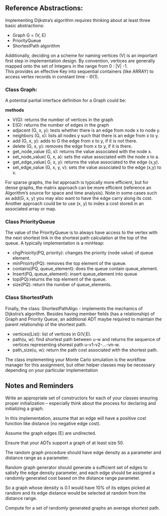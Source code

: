 ## Reference Abstractions:  

Implementing Dijkstra’s algorithm requires thinking about at least three basic abstractions: 
- Graph G = (V, E)
- PriorityQueue
- ShortestPath algorithm

Additionally, deciding on a scheme for naming vertices (V) is an important first step in implementation design.
By convention, vertices are generally mapped onto the set of Integers in the range from 0 : |V| -1.  
This provides an effective Key into sequential containers (like ARRAY) to access vertex records in constant time - Θ(1). 



### Class Graph:

A potential partial interface definition for a Graph could be:

**methods**
- V(G): returns the number of vertices in the graph
- E(G): returns the number of edges in the graph
- adjacent (G, x, y): tests whether there is an edge from node x to node y.
- neighbors (G, x): lists all nodes y such that there is an edge from x to y.
- add (G, x, y): adds to G the edge from x to y, if it is not there.
- delete (G, x, y): removes the edge from x to y, if it is there.
- get_node_value (G, x): returns the value associated with the node x.
- set_node_value( G, x, a): sets the value associated with the node x to a.
- get_edge_value( G, x, y): returns the value associated to the edge (x,y).
- set_edge_value (G, x, y, v): sets the value associated to the edge (x,y) to v.



For sparse graphs, the list approach is typically more efficient, but for dense graphs, the matrix approach can be more efficient (reference an Algorithm’s source for space and time analysis). Note in some cases such as add(G, x, y) you may also want to have the edge carry along its cost. 
Another approach could be to use (x, y) to index a cost stored in an associated array or map.

### Class PriorityQueue

The value of the PriorityQueue is to always have access to the vertex with the next shortest link in the shortest path calculation at the top of the queue. A typically implementation is a minHeap:

- chgPrioirity(PQ, priority): changes the priority (node value) of queue element.
- minPrioirty(PQ): removes the top element of the queue.
- contains(PQ, queue_element): does the queue contain queue_element.
- Insert(PQ, queue_element): insert queue_element into queue
- top(PQ):returns the top element of the queue.
- size(PQ): return the number of queue_elements.

### Class ShortestPath

Finally, the class: ShortestPathAlgo - implements the mechanics of Dijkstra’s algorithm. Besides having member fields (has a relationship) of Graph and Priority Queue, an additional ADT maybe required to maintain the parent relationship of the shortest path.

- vertices(List): list of vertices in G(V,E).
- path(u, w): find shortest path between u-w and returns the sequence of vertices representing shorest path u-v1-v2-…-vn-w.
- path_size(u, w): return the path cost associated with the shortest path.

The class implementing your Monte Carlo simulation is the workflow manager for this assignment, but other helper classes may be necessary depending on your particular implementation

## Notes and Reminders

Write an appropriate set of constructors for each of your classes ensuring proper initialization – especially think about the process for declaring and initializing a graph.

In this implementation, assume that an edge will have a positive cost function like distance (no negative edge cost).

Assume the graph edges (E)  are undirected.

Ensure that your ADTs support a graph of at least size 50.

The random graph procedure should have edge density as a parameter and distance range as a parameter.

Random graph generator should generate a sufficient set of edges to satisfy the edge density parameter, and each edge should be assigned a randomly generated cost based on the distance range parameter.

So a graph whose density is 0.1 would have 10% of its edges picked at random and its edge distance would be selected at random from the distance range.

Compute for a set of randomly generated graphs an average shortest path.